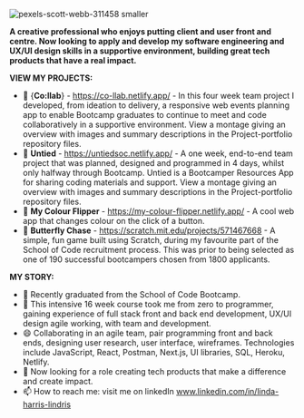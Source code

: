 ![pexels-scott-webb-311458 smaller](https://user-images.githubusercontent.com/93371648/160214314-5216bc5f-e976-49bd-95f2-ef5aaf7074fc.jpg)



**A creative professional who enjoys putting client and user front and centre. Now looking to apply and develop my software engineering and UX/UI design skills in a supportive environment, building great tech products that have a real impact.**

**VIEW MY PROJECTS:**

- 👯 {**Co:llab**} - https://co-llab.netlify.app/ - In this four week team project I developed, from ideation to delivery, a responsive web events planning app to enable Bootcamp graduates to continue to meet and code collaboratively in a supportive environment. View a montage giving an overview with images and summary descriptions in the Project-portfolio repository files.
- 👯 **Untied** - https://untiedsoc.netlify.app/ - A one week, end-to-end team project that was planned, designed and programmed in 4 days, whilst only halfway  through Bootcamp. Untied is a Bootcamper Resources App for sharing coding materials and support. View a montage giving an overview with images and summary descriptions in the Project-portfolio repository files.
- 👯 **My Colour Flipper** - https://my-colour-flipper.netlify.app/ - A cool web app that changes colour on the click of a button.
- 👯 **Butterfly Chase** - https://scratch.mit.edu/projects/571467668 - A simple, fun game built using Scratch, during my favourite part of the School of Code recruitment process. This was prior to being selected as one of 190 successful bootcampers chosen from 1800 applicants.

**MY STORY:**

- 🔭 Recently graduated from the School of Code Bootcamp.
- 🌱 This intensive 16 week course took me from zero to programmer, gaining experience of full stack front and back end development, UX/UI design agile working, with team and development.
- 😄 Collaborating in an agile team, pair programming front and back ends, designing user research, user interface, wireframes. Technologies include JavaScript, React, Postman, Next.js, UI libraries, SQL, Heroku, Netlify.   
- 💬 Now looking for a role creating tech products that make a difference and create impact.
- 📫 How to reach me: visit me on linkedIn www.linkedin.com/in/linda-harris-lindris



